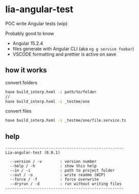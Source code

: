 # lia-angular-test

POC write Angular tests (wip)

Probably good to know

- Angular 15.2.4
- files generate with Angular CLI (aka `ng g service foobar`)
- VSCODE formatting and prettier is active on save

## how it works

convert folders

```bash
haxe build_interp.hxml -i path/to/folder
//
haxe build_interp.hxml -i _testme/one
```

convert files

```bash
haxe build_interp.hxml -i _testme/one/file.service.ts
```

## help

```
----------------------------------------------------
Lia-angular-test (0.0.1)

  --version / -v        : version number
  --help / -h           : show this help
  --in / -i             : path to project folder
  --out / -o            : write readme (WIP)
  --force / -f          : force overwrite
  --dryrun / -d         : run without writing files
----------------------------------------------------
```
